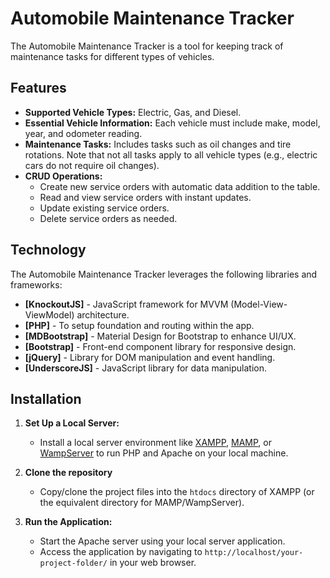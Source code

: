 # Automobile Maintenance Tracker

The Automobile Maintenance Tracker is a tool for keeping track of maintenance tasks for different types of vehicles.

## Features

- **Supported Vehicle Types:** Electric, Gas, and Diesel.
- **Essential Vehicle Information:** Each vehicle must include make, model, year, and odometer reading.
- **Maintenance Tasks:** Includes tasks such as oil changes and tire rotations. Note that not all tasks apply to all vehicle types (e.g., electric cars do not require oil changes).
- **CRUD Operations:** 
  - Create new service orders with automatic data addition to the table.
  - Read and view service orders with instant updates.
  - Update existing service orders.
  - Delete service orders as needed.

## Technology

The Automobile Maintenance Tracker leverages the following libraries and frameworks:

- **[KnockoutJS]** - JavaScript framework for MVVM (Model-View-ViewModel) architecture.
- **[PHP]** - To setup foundation and routing within the app.
- **[MDBootstrap]** - Material Design for Bootstrap to enhance UI/UX.
- **[Bootstrap]** - Front-end component library for responsive design.
- **[jQuery]** - Library for DOM manipulation and event handling.
- **[UnderscoreJS]** - JavaScript library for data manipulation.

## Installation

1. **Set Up a Local Server:**
   - Install a local server environment like [XAMPP](https://www.apachefriends.org/index.html), [MAMP](https://www.mamp.info/en/), or [WampServer](http://www.wampserver.com/en/) to run PHP and Apache on your local machine.

2. **Clone the repository**
   - Copy/clone the project files into the `htdocs` directory of XAMPP (or the equivalent directory for MAMP/WampServer).

5. **Run the Application:**
   - Start the Apache server using your local server application.
   - Access the application by navigating to `http://localhost/your-project-folder/` in your web browser.
